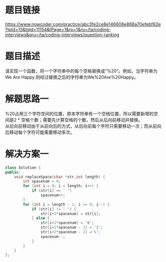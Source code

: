 题目链接
===
https://www.nowcoder.com/practice/abc3fe2ce8e146608e868a70efebf62e?tpId=13&tqId=11154&tPage=1&rp=1&ru=/ta/coding-interviews&qru=/ta/coding-interviews/question-ranking

题目描述
===
请实现一个函数，将一个字符串中的每个空格替换成“%20”。例如，当字符串为We Are Happy.则经过替换之后的字符串为We%20Are%20Happy。

解题思路一
===
%20占用三个字符空间的位置，原本字符串有一个空格位置，所以需要新增的空间是2 * 空格个数；需要先计算空格的个数，然后从后向前移动并替换。</br>
从后向前移动由于从前向后的方式，从后向前每个字符只需要移动一次；而从前向后移动每个字符可能需要移动多次。

解决方案一
===
```cpp
class Solution {
public:
	void replaceSpace(char *str,int length) {
        int spacenum = 0;
        for (int i = 0; i < length; i++) {
            if (str[i] == ' ')
                spacenum++;
        }
        for (int i = length - 1; i >= 0; i--) {
            if (str[i] != ' ') {
                str[i+2*spacenum] = str[i];
            } else {
                str[i+2*spacenum] = '0';
                str[i+2*spacenum - 1] = '2';
                str[i+2*spacenum - 2] ='%';
                spacenum--;
            }
        }
	}
};
```
